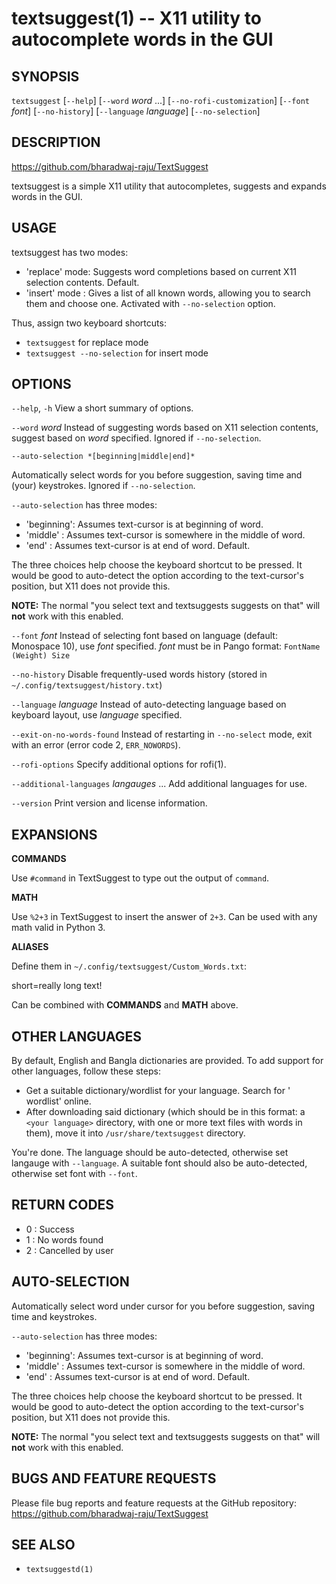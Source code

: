 textsuggest(1) -- X11 utility to autocomplete words in the GUI
==============================================================

## SYNOPSIS

  `textsuggest` \[`--help`\] \[`--word` *word* ...\] \[`--no-rofi-customization`\] \[`--font` *font*\] \[`--no-history`\] \[`--language` *language*\] \[`--no-selection`\]

## DESCRIPTION

  https://github.com/bharadwaj-raju/TextSuggest

  textsuggest is a simple X11 utility that autocompletes, suggests and expands words in the GUI.

## USAGE

  textsuggest has two modes:

   - 'replace' mode: Suggests word completions based on current X11 selection contents. Default.
   - 'insert' mode : Gives a list of all known words, allowing you to search them and choose one. Activated with `--no-selection` option.

  Thus, assign two keyboard shortcuts:

   - `textsuggest` for replace mode
   - `textsuggest --no-selection` for insert mode

## OPTIONS

  `--help`, `-h`
   View a short summary of options.

   `--word` *word*
   Instead of suggesting words based on X11 selection contents, suggest based on *word* specified. Ignored if `--no-selection`.

  `--auto-selection *[beginning|middle|end]*`

  Automatically select words for you before suggestion, saving time and (your) keystrokes. Ignored if `--no-selection`.

  `--auto-selection` has three modes:

  - 'beginning': Assumes text-cursor is at beginning of word.
  - 'middle'   : Assumes text-cursor is somewhere in the middle of word.
  - 'end'      : Assumes text-cursor is at end of word. Default.

  The three choices help choose the keyboard shortcut to be pressed. It would be good to auto-detect the option
  according to the text-cursor's position, but X11 does not provide this.

**NOTE:** The normal "you select text and textsuggests suggests on that" will **not** work with this enabled.

   `--font` *font*
   Instead of selecting font based on language (default: Monospace 10), use *font* specified. *font* must be in Pango format: `FontName (Weight) Size`

   `--no-history`
   Disable frequently-used words history (stored in `~/.config/textsuggest/history.txt`)

   `--language` *language*
   Instead of auto-detecting language based on keyboard layout, use *language* specified.

   `--exit-on-no-words-found`
   Instead of restarting in `--no-select` mode, exit with an error (error code 2, `ERR_NOWORDS`).

   `--rofi-options`
   Specify additional options for rofi(1).

   `--additional-languages` *langauges* ...
   Add additional languages for use.

   `--version`
   Print version and license information.

## EXPANSIONS
  
  **COMMANDS**

  Use `#command` in TextSuggest to type out the output of `command`.

  **MATH**
    
  Use `%2+3` in TextSuggest to insert the answer of `2+3`. Can be used with any math valid in Python 3.

  **ALIASES**

  Define them in `~/.config/textsuggest/Custom_Words.txt`:

  short=really long text!

  Can be combined with **COMMANDS** and **MATH** above.

## OTHER LANGUAGES

  By default, English and Bangla dictionaries are provided. To add support for other languages, follow these steps:

  - Get a suitable dictionary/wordlist for your language. Search for '<your language> wordlist' online.
  - After downloading said dictionary (which should be in this format: a `<your language>` directory, with one or more text files with words in them), move it into `/usr/share/textsuggest` directory.

  You're done. The language should be auto-detected, otherwise set langauge with `--language`. A suitable font should also be auto-detected, otherwise set font with `--font`.

## RETURN CODES

  - 0 : Success
  - 1 : No words found
  - 2 : Cancelled by user

## AUTO-SELECTION

  Automatically select word under cursor for you before suggestion, saving time and keystrokes.

  `--auto-selection` has three modes:

  - 'beginning': Assumes text-cursor is at beginning of word.
  - 'middle'   : Assumes text-cursor is somewhere in the middle of word.
  - 'end'      : Assumes text-cursor is at end of word. Default.

  The three choices help choose the keyboard shortcut to be pressed. It would be good to auto-detect the option
  according to the text-cursor's position, but X11 does not provide this.

  **NOTE:** The normal "you select text and textsuggests suggests on that" will **not** work with this enabled.

## BUGS AND FEATURE REQUESTS

  Please file bug reports and feature requests at the GitHub repository: https://github.com/bharadwaj-raju/TextSuggest

## SEE ALSO

  - `textsuggestd(1)`
